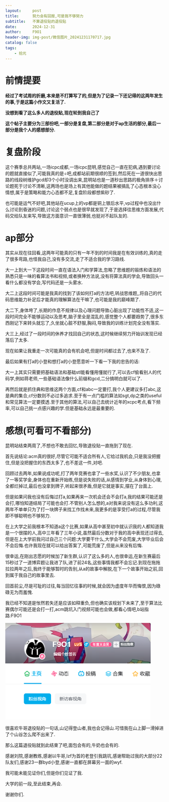 ```yaml
---
layout:     post
title:      努力会有回报,可是我不够努力
subtitle:   不算退役贴的退役贴
date:       2024-12-31
author:     F9O1
header-img: img-post/微信图片_20241231170717.jpg
catalog: false
tags:
    - 拾光
---
```



# 前情提要

**经过了考试周的折磨,本来是不打算写了的,但是为了记录一下还记得的这两年发生的事,于是这篇小作文又复活了.**

**没想到看了这么多人的退役贴,现在轮到我自己了**

**这个帖子主要分为三部份吧,一部分是复盘,第二部分是对于ap生活的部分,最后一部分是我个人的感想部分.**



# 复盘阶段

这个赛季总共两站,一场icpc成都,一场icpc昆明,感觉自己一直在犯病,遇到要讨论的题就直接似了,可能我真的是÷吧,成都站前期很顺的签到,然后死在一道很快出思路的线段树维护gcd却3个小时没调出来,昆明站也是一道秒出思路的极角排序＋讨论题死于讨论不清晰,这两场也是场上有其他能做的题结果被搞乱了心态根本没心情想,属于是策略和能力心态都不足,复盘阶段都想紫砂了.

也可能是运气不好吧,其他站在ucup上的vp都是铜上银后水平,vp过程中也没出什么讨论到昏迷的问题,讨论这个弱点也是很早就发现了,于是选择往思维方面发展,代码交给队友来写,导致这方面意识一直很薄弱,也挺对不起队友的.



# ap部分

其实从现在往回看,这两年可能真的只有一年不到的时间我是在有效训练的,真的走了很多弯路,也怪我自己,没有多交流,走了不适合我的学习路线.

大一上到大一下这段时间一直在语法入门和学算法,忽略了思维题的锻炼和语法的熟悉只是一味的看算法书和视频,或者换种方法说,没有将算法真的学会,导致回头一看什么都没有学会,写代码还是一头雾水.

大二上这段时间可能是我真的找到了该如何打a的方法吧,转战思维题,,将自己的代码思维能力补足后才能真的理解算法在干嘛了,也可能是我的巅峰期了.

大二下,身体垮了,长期的作息不规律以及心理问题导致心脏出现了功能性不适,这一段时间完全不能够运动以及思考,脑子里全是混乱的,感觉整个人都要趋势了,很多东西刚记下来转头就忘了,久坐就心脏不舒服,胸闷,导致我的训练计划完全没有落实.

大三上,经过了一段时间的休养才找回自己的状态,这时候继续努力开始训发现已经落后了太多.



现在如果让我重走一次可能真的会有机会吧,但是时间都过去了,也来不及了.

最后如果有打a的小登和想打a的小登愿意听一下看一下我的忠告的话:

大一上其实只需要把基础语法和基础stl能看懂用懂就行了,可以去cf偷看别人的代码学,例如蒋老师,一些基础语法像什么前缀和gcd,二分搞明白就可以了.

再然后就是抓住典和思维这两个方面,cf和abc一定要打,我个人更建议多打abc,这是典的集合,cf分数则不必过多追求.至于有一点门槛的算法如sgt,dp之类的useful和常见算法一定要摸透.至于其他的算法,可以自己去统计近年的xcpc考点,看下频率,可以自己挑一点感兴趣的学.但是基础永远是最重要的.



# 感想(可看可不看部分)

昆明站结束两周了,不想也不敢去回忆,导致退役贴一直拖到了现在.

首先说结论:acm真的很好,尽管它可能不适合所有人,它给过我机会,只是我没把握住,但是没把握住的东西太多了,也不差这一件,对吧.

回顾过去两年,如果说成功呢,打了两年竞赛也拿了一些水奖,认识了不少朋友,也拿了一等奖学金,身体也在重新开始练,但是说失败的话,从感情到学业,从身体到心理,全都烂掉过,最后也没拿到牌子,听起来很矛盾,但是它就是事实,摆在了台面上.

但是如果问我也没有后悔过打a,如果再来一次机会还会不会打a,我的结果可能还是会打,哪怕知道结局了可能也会打.不管别人怎么想的,a对我来说没有这么多功利,这两年不单单只为了打一块牌子来找工作找未来,我更多的是享受打a的过程,尽管我即不够聪明也不够努力.

在上大学之前我根本不知道a这个比赛,如果从高中甚至初中就认识我的人都知道我是一个很摆的人,高中三年看了三年小说,虽然最后分数对于我的高中表现还过得去,但是在上大学前我问过自己三个问题:大学要干什么,大学会不会荒废,大学毕业后会不会后悔.也许我现在就可以给出答案了,可能荒废了,但是从来没有后悔.

很幸运,在刚出志愿的时候加了新生群,认识了这么多的人,也很幸运,在新生赛最后15秒过了一道博弈题让我进了队,进了前24名,这些事情我都不会忘记.到现在拖拖拉拉两年之后,我终于能够暂时的告别,从a的故事中解脱,在下一个故事开始之前,回到属于我自己的故事里去.

回首前尘,尽是可耻的过往,每当回忆往事的时候,就会因为虚度年华而悔恨,因为碌碌无为而羞愧.

我已经不知道是怅然若失还是应该如释重负,但也确实该规划下未来了,至于算法比赛偶尔可能还是会打一打,acm跳坑入门视频可能也会做,都看心情吧,b站指路:F9O1

![b站id](https://github.com/F9O1OvO/f9o1ovo.github.io/blob/master/img-post/bilibili.jpg)

很喜欢牛哥退役贴的一句话,山记得登山者,我也会记得山.可惜我在山上脚一滑掉进了个山谷怎么爬不出来了.

那么这篇退役贴就到此结束了吧,面包会有的,牛奶也会有的.

感谢刘院,感谢教练,感谢以牛哥,lzf为首的老登引我跳坑,感谢帮助过我的大部分22队友们,感谢23一群byd小登,感谢一直都在屏幕另一面的wyf.

我可能未能见证你们,但是你们见证了我.

大学的前一段,至此结束,再会.

谢谢你们.


